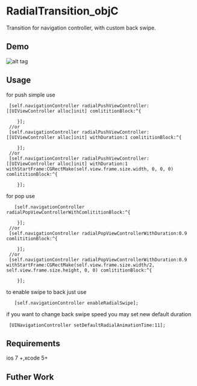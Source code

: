 RadialTransition_objC
=====================

Transition for navigation controller, with custom back swipe.


Demo
----
![alt tag](https://raw.githubusercontent.com/apadalko/RadialTransition_objC/master/radilaDemo_long.gif)


Usage 
----
for push simple use
```  objc
 [self.navigationController radialPushViewController:[[UIViewController alloc]init] comlititionBlock:^{
        
    }];
 //or   
 [self.navigationController radialPushViewController:[[UIViewController alloc]init] withDuration:1 comlititionBlock:^{
        
    }];
 //or  
 [self.navigationController radialPushViewController:[[UIViewController alloc]init] withDuration:1 withStartFrame:CGRectMake(self.view.frame.size.width, 0, 0, 0) comlititionBlock:^{
        
    }];
```
for pop  use
```  objc
   [self.navigationController radialPopViewControllerWithComlititionBlock:^{
        
    }];
 //or
 [self.navigationController radialPopViewControllerWithDuration:0.9 comlititionBlock:^{
        
    }];
 //or   
 [self.navigationController radialPopViewControllerWithDuration:0.9 withStartFrame:CGRectMake(self.view.frame.size.width/2, self.view.frame.size.height, 0, 0) comlititionBlock:^{
        
    }];
```
to enable swipe to back just use
```  objc
   [self.navigationController enableRadialSwipe];
```
if you want to change back swipe speed you may set new default duration
```  objc
 [UINavigationController setDefaultRadialAnimationTime:11];
```
Requirements
---
ios 7 +,xcode 5+

Futher Work
---
